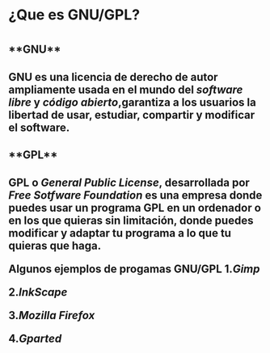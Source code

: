 <h1>¿Que es GNU/GPL?<h1>

<h2>**GNU**<h2>

**GNU** es una licencia de derecho de autor ampliamente usada en el mundo del *software libre* y *código abierto*,garantiza a los usuarios la libertad de usar, estudiar, compartir y modificar el software.

<h2>**GPL**<h2>

**GPL** o *General Public License*, desarrollada por *Free Sotfware Foundation* es una empresa donde puedes usar un programa GPL en un ordenador o en los que quieras sin limitación, donde puedes modificar y adaptar tu programa a lo que tu quieras que haga.

**Algunos ejemplos de progamas GNU/GPL**
1.*Gimp*

2.*InkScape*

3.*Mozilla Firefox*

4.*Gparted*



